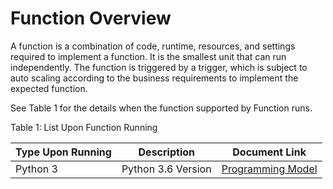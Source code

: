 # Function Overview

A function is a combination of code, runtime, resources, and settings required to implement a function. It is the smallest unit that can run independently. The function is triggered by a trigger, which is subject to auto scaling according to the business requirements to implement the expected function.

 
See Table 1 for the details when the function supported by Function runs.

Table 1: List Upon Function Running

| Type Upon Running | Description           | Document Link |
| ---------- | -------------- | -------- |
| Python 3   | Python 3.6 Version | [Programming Model](programming-model/basic-concept.md) |  
